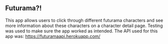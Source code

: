 ## Futurama?!
This app allows users to click through different futurama characters and see more information about these characters on a character detail page. 
Testing was used to make sure the app worked as intended.
The API used for this app was: https://futuramaapi.herokuapp.com/
